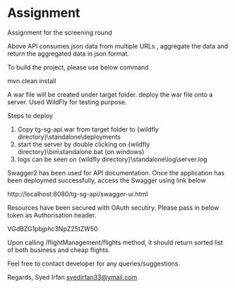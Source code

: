 # Assignment
Assignment for the screening round

Above API consumes json data from multiple URLs , aggregate the data and return the aggregated data in json format.

To build the project, please use below command

mvn clean install

A war file will be created under target folder. deploy the war file onto a server. Used WildFly for testing purpose.

Steps to deploy

1. Copy tg-sg-api.war from target folder to {wildfly directory}\standalone\deployments
2. start the server by double clicking on {wildfly directory}\bin\standalone.bat (on windows)
3. logs can be seen on {wildfly directory}\standalone\log\server.log

Swagger2 has been used for API documentation. Once the application has been deploymed successfully, access the Swagger using link below

http://localhost:8080/tg-sg-api/swagger-ui.html

Resources have been secured with OAuth secutiry. Please pass in below token as Authorisation header.

VGdBZG1pbjphc3NpZ25tZW50


Upon calling /flightManagement/flights method, it should return sorted list of both business and cheap flights.


Feel free to contact developer for any queries/suggestions.

Regards,
Syed Irfan
syedirfan33@ymail.com

